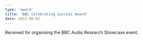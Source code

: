 ```yaml
---
type: 'award'
title: 'BBC Celebrating Success Award'
date: 2013-06-01
---
```

Received for organising the BBC Audio Research Showcase event.